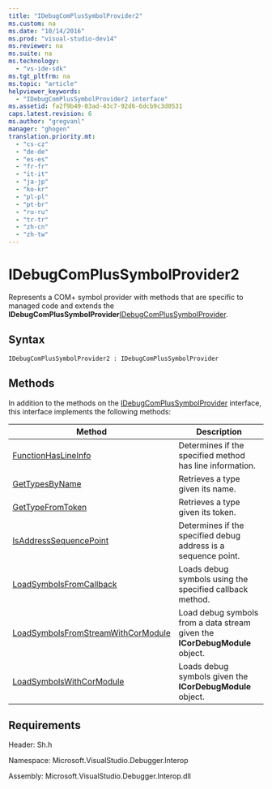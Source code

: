 ```yaml
---
title: "IDebugComPlusSymbolProvider2"
ms.custom: na
ms.date: "10/14/2016"
ms.prod: "visual-studio-dev14"
ms.reviewer: na
ms.suite: na
ms.technology: 
  - "vs-ide-sdk"
ms.tgt_pltfrm: na
ms.topic: "article"
helpviewer_keywords: 
  - "IDebugComPlusSymbolProvider2 interface"
ms.assetid: fa2f9b49-03ad-43c7-92d6-6dcb9c3d0531
caps.latest.revision: 6
ms.author: "gregvanl"
manager: "ghogen"
translation.priority.mt: 
  - "cs-cz"
  - "de-de"
  - "es-es"
  - "fr-fr"
  - "it-it"
  - "ja-jp"
  - "ko-kr"
  - "pl-pl"
  - "pt-br"
  - "ru-ru"
  - "tr-tr"
  - "zh-cn"
  - "zh-tw"
---
```

# IDebugComPlusSymbolProvider2
Represents a COM+ symbol provider with methods that are specific to managed code and extends the **IDebugComPlusSymbolProvider**[IDebugComPlusSymbolProvider](../extensibility/idebugcomplussymbolprovider.md).  
  
## Syntax  
  
```  
IDebugComPlusSymbolProvider2 : IDebugComPlusSymbolProvider  
```  
  
## Methods  
 In addition to the methods on the [IDebugComPlusSymbolProvider](../extensibility/idebugcomplussymbolprovider.md) interface, this interface implements the following methods:  
  
|Method|Description|  
|------------|-----------------|  
|[FunctionHasLineInfo](../extensibility/idebugcomplussymbolprovider2--functionhaslineinfo.md)|Determines if the specified method has line information.|  
|[GetTypesByName](../extensibility/idebugcomplussymbolprovider2--gettypesbyname.md)|Retrieves a type given its name.|  
|[GetTypeFromToken](../extensibility/idebugcomplussymbolprovider2--gettypefromtoken.md)|Retrieves a type given its token.|  
|[IsAddressSequencePoint](../extensibility/idebugcomplussymbolprovider2--isaddresssequencepoint.md)|Determines if the specified debug address is a sequence point.|  
|[LoadSymbolsFromCallback](../extensibility/idebugcomplussymbolprovider2--loadsymbolsfromcallback.md)|Loads debug symbols using the specified callback method.|  
|[LoadSymbolsFromStreamWithCorModule](../extensibility/idebugcomplussymbolprovider2--loadsymbolsfromstreamwithcormodule.md)|Load debug symbols from a data stream given the **ICorDebugModule** object.|  
|[LoadSymbolsWithCorModule](../extensibility/idebugcomplussymbolprovider2--loadsymbolswithcormodule.md)|Loads debug symbols given the **ICorDebugModule** object.|  
  
## Requirements  
 Header: Sh.h  
  
 Namespace: Microsoft.VisualStudio.Debugger.Interop  
  
 Assembly: Microsoft.VisualStudio.Debugger.Interop.dll